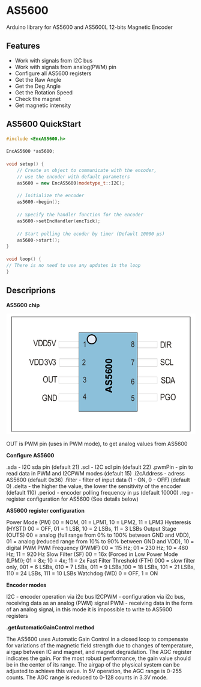 
# AS5600

Arduino library for AS5600 and AS5600L 12-bits Magnetic Encoder


## Features

- Work with signals from I2C bus
- Work with signals from analog(PWM) pin
- Configure all AS5600 registers
- Get the Raw Angle
- Get the Deg Angle
- Get the Rotation Speed
- Check the magnet
- Get magnetic intensity


## AS5600 QuickStart
```cpp
#include <EncAS5600.h>

EncAS5600 *as5600;

void setup() {
    // Create an object to communicate with the encoder,
    // use the encoder with default parameters
    as5600 = new EncAS5600(modetype_t::I2C);

    // Initialize the encoder
    as5600->begin();

    // Specify the handler function for the encoder
    as5600->setEncHandler(encTick);

    // Start polling the ecoder by timer (Default 10000 µs)
    as5600->start();
}

void loop() {
// There is no need to use any updates in the loop
}
```

## Descriprions

**AS5600 chip**
<p align="center">
	<img src="https://github.com/pervu/AS5600-encoder/blob/main/as5600.png" alt="AS5600"/>
</p>

OUT is PWM pin (uses in PWM mode), to get analog values from AS5600


**Configure AS5600**

.sda - I2C sda pin (default 21)
.scl - I2C scl pin (default 22)
.pwmPin - pin to read data in PWM and I2CPWM modes (default 15)
.i2cAddress - adress AS5600 (default 0x36)
.filter - filter of input data (1 - ON, 0 - OFF) (default 0)
.delta - the higher the value, the lower the sensitivity of the encoder (default 110)
.period - encoder polling frequency in µs (default 10000)
.reg - register configuration for AS5600 (See details below)


**AS5600 register configuration**

Power Mode (PM)
00 = NOM, 01 = LPM1, 10 = LPM2, 11 = LPM3
Hysteresis (HYST()
00 = OFF, 01 = 1 LSB, 10 = 2 LSBs, 11 = 3 LSBs
Output Stage (OUTS)
00 = analog (full range from 0% to 100% between GND and VDD), 01 = analog
(reduced range from 10% to 90% between GND and VDD), 10 = digital PWM
PWM Frequency (PWMF)
00 = 115 Hz; 01 = 230 Hz; 10 = 460 Hz; 11 = 920 Hz
Slow Filter (SF)
00 = 16x (Forced in Low Power Mode (LPM)); 01 = 8x; 10 = 4x; 11 = 2x
Fast Filter Threshold (FTH)
000 = slow filter only, 001 = 6 LSBs, 010 = 7 LSBs, 011 = 9 LSBs,100 = 18 LSBs, 101
= 21 LSBs, 110 = 24 LSBs, 111 = 10 LSBs
Watchdog (WD)
0 = OFF, 1 = ON


**Encoder modes**

I2C - encoder operation via i2c bus
I2CPWM - configuration via i2c bus, receiving data as an analog (PWM) signal
PWM - receiving data in the form of an analog signal,
in this mode it is impossible to write to AS5600 registers


**.getAutomaticGainControl method**

The AS5600 uses Automatic Gain Control in a closed loop to
compensate for variations of the magnetic field strength due
to changes of temperature, airgap between IC and magnet, and
magnet degradation. The AGC register indicates the gain. For
the most robust performance, the gain value should be in the
center of its range. The airgap of the physical system can be
adjusted to achieve this value.
In 5V operation, the AGC range is 0-255 counts. The AGC range
is reduced to 0-128 counts in 3.3V mode.


